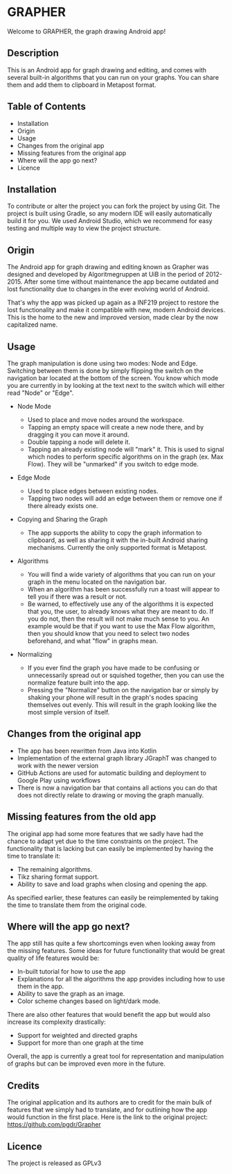 # GRAPHER

Welcome to GRAPHER, the graph drawing Android app!

## Description

This is an Android app for graph drawing and editing, and comes with several built-in algorithms
that you can run on your graphs. You can share them and add them to clipboard in Metapost format.

## Table of Contents

* Installation
* Origin
* Usage
* Changes from the original app
* Missing features from the original app
* Where will the app go next?
* Licence

## Installation
To contribute or alter the project you can fork the project by using Git. The project is built
using Gradle, so any modern IDE will easily automatically build it for you. We used Android Studio,
which we recommend for easy testing and multiple way to view the project structure.

## Origin
The Android app for graph drawing and editing known as Grapher was designed and developed by
Algoritmegruppen at UiB in the period of 2012-2015. After some time without maintenance the app
became outdated and lost functionality due to changes in the ever evolving world of Android.

That's why the app was picked up again as a INF219 project to restore the lost
functionality and make it compatible with new, modern Android devices. This is the home to the
new and improved version, made clear by the now capitalized name.

## Usage

The graph manipulation is done using two modes: Node and Edge. Switching between them is done by
simply flipping the switch on the navigation bar located at the bottom of the screen. You know which
mode you are currently in by looking at the text next to the switch which will either read "Node" or
"Edge".

* Node Mode
    * Used to place and move nodes around the workspace.
    * Tapping an empty space will create a new node there,
    and by dragging it you can move it around.
    * Double tapping a node will delete it.
    * Tapping an already existing node will "mark" it. This is used to signal which nodes
    to perform specific algorithms on in the graph (ex. Max Flow). They will be "unmarked" if
    you switch to edge mode.

* Edge Mode
    * Used to place edges between existing nodes.
    * Tapping two nodes will add an edge between them or remove one if there already exists one.

* Copying and Sharing the Graph
    * The app supports the ability to copy the graph information to clipboard, as well as sharing it
    with the in-built Android sharing mechanisms. Currently the only supported format is Metapost.
    
* Algorithms
    * You will find a wide variety of algorithms that you can run on your graph in the menu located
    on the navigation bar.
    * When an algorithm has been successfully run a toast will appear to tell you if there was a
    result or not.
    * Be warned, to effectively use any of the algorithms it is expected that you, the user, to
    already knows what they are meant to do. If you do not, then the result will not make much
    sense to you. An example would be that if you want to use the Max Flow algorithm, then you
    should know that you need to select two nodes beforehand, and what "flow" in graphs mean.
    
* Normalizing
    * If you ever find the graph you have made to be confusing or unnecessarily spread out or
    squished together, then you can use the normalize feature built into the app.
    * Pressing the "Normalize" button on the navigation bar or simply by shaking your phone will
    result in the graph's nodes spacing themselves out evenly. This will result in the graph looking
    like the most simple version of itself.

## Changes from the original app

* The app has been rewritten from Java into Kotlin
* Implementation of the external graph library JGraphT was changed to work with the newer version
* GitHub Actions are used for automatic building and deployment to Google Play using workflows
* There is now a navigation bar that contains all actions you can do that does not directly
relate to drawing or moving the graph manually.
    
## Missing features from the old app

The original app had some more features that we sadly have had the chance to adapt yet due to the
time constraints on the project. The functionality that is lacking but can easily be implemented
by having the time to translate it:

* The remaining algorithms.
* Tikz sharing format support.
* Ability to save and load graphs when closing and opening the app.

As specified earlier, these features can easily be reimplemented by taking the time to translate
them from the original code.

## Where will the app go next?

The app still has quite a few shortcomings even when looking away from the missing features. Some
ideas for future functionality that would be great quality of life features would be:

* In-built tutorial for how to use the app
* Explanations for all the algorithms the app provides including how to use them in the app.
* Ability to save the graph as an image.
* Color scheme changes based on light/dark mode.

There are also other features that would benefit the app but would also increase its complexity
drastically:

* Support for weighted and directed graphs
* Support for more than one graph at the time

Overall, the app is currently a great tool for representation and manipulation of graphs but can
be improved even more in the future.

## Credits
The original application and its authors are to credit for the main bulk of features that we simply
had to translate, and for outlining how the app would function in the first place.
Here is the link to the original project:
https://github.com/pgdr/Grapher

## Licence
The project is released as GPLv3